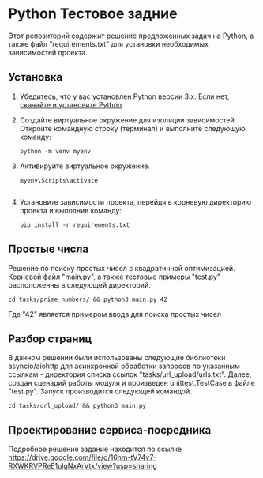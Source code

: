 # Python Тестовое задние

Этот репозиторий содержит решение предложенных задач на Python, а также файл "requirements.txt" для установки необходимых зависимостей проекта.

## Установка

1. Убедитесь, что у вас установлен Python версии 3.x. Если нет, [скачайте и установите Python](https://www.python.org/downloads/).

2. Создайте виртуальное окружение для изоляции зависимостей. Откройте командную строку (терминал) и выполните следующую команду:

   ```shell
   python -m venv myenv

3. Активируйте виртуальное окружение.

   ```shell
   myenv\Scripts\activate
 
4. Установите зависимости проекта, перейдя в корневую директорию проекта и выполнив команду:

   ```shell
   pip install -r requirements.txt
   
## Простые числа

Решение по поиску простых чисел с квадратичной оптимизацией. Корневой файл "main.py", a также тестовые примеры "test.py" расположенны в следующей директорий. 

    cd tasks/prime_numbers/ && python3 main.py 42
   
  Где "42" является примером ввода для поиска простых чисел 
  
## Разбор страниц

В данном решении были использованы следующие библиотеки asyncio/aiohttp для асинхронной обработки запросов по указанным ссылкам - директория списка ссылок "tasks/url_upload/urls.txt". Далее, создан сценарий работы модуля и произведен unittest.TestCase в файле "test.py". Запуск производится следующей командой. 

    cd tasks/url_upload/ && python3 main.py
    
## Проектирование сервиса-посредника

Подробное решение задание находится по ссылке https://drive.google.com/file/d/16hm-tV74v7-RXWKRVPReE1ulgNxArVtx/view?usp=sharing
